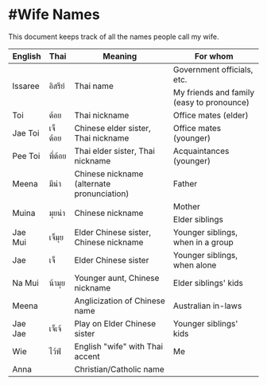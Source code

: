 #Wife Names
==========

This document keeps track of all the names people call my wife.

<table>
<thead>
<tr>
  <th>English</th>
  <th>Thai</th>
  <th>Meaning</th>
  <th>For whom</th>
</tr>
</thead>
<tbody>
<tr>
  <td rowspan="2">Issaree</td>
  <td rowspan="2">อิสรีย์</td>
  <td rowspan="2">Thai name</td>
  <td>Government officials, etc.</td>
</tr>
<tr>
  <td>My friends and family (easy to pronounce)</td>
</tr>
<tr>
  <td>Toi</td>
  <td>ต้อย</td>
  <td>Thai nickname</td>
  <td>Office mates (elder)</td>
</tr>
<tr>
  <td>Jae Toi</td>
  <td>เจ็ต้อย</td>
  <td>Chinese elder sister, Thai nickname</td>
  <td>Office mates (younger)</td>
</tr>
<tr>
  <td>Pee Toi</td>
  <td>พี่ต้อย</td>
  <td>Thai elder sister, Thai nickname</td>
  <td>Acquaintances (younger)</td>
</tr>
<tr>
  <td>Meena</td>
  <td>มีน่า</td>
  <td>Chinese nickname (alternate pronunciation)</td>
  <td>Father</td>
</tr>
<tr>
  <td rowspan="2">Muina</td>
  <td rowspan="2">มุยน่า</td>
  <td rowspan="2">Chinese nickname</td>
  <td>Mother</td>
</tr>
<tr>
  <td>Elder siblings</td>
</tr>
<tr>
  <td>Jae Mui</td>
  <td>เจ็มุย</td>
  <td>Elder Chinese sister, Chinese nickname</td>
  <td>Younger siblings, when in a group</td>
</tr>
<tr>
  <td>Jae</td>
  <td>เจ็</td>
  <td>Elder Chinese sister</td>
  <td>Younger siblings, when alone</td>
</tr>
<tr>
  <td>Na Mui</td>
  <td>น้ามุย</td>
  <td>Younger aunt, Chinese nickname</td>
  <td>Elder siblings' kids</td>
</tr>
<tr>
  <td>Meena</td>
  <td></td>
  <td>Anglicization of Chinese name</td>
  <td>Australian in-laws</td>
</tr>
<tr>
  <td>Jae Jae</td>
  <td>เจ็เจ้</td>
  <td>Play on Elder Chinese sister</td>
  <td>Younger siblings' kids</td>
</tr>
<tr>
  <td>Wie</td>
  <td>ไว้ฟ์</td>
  <td>English "wife" with Thai accent</td>
  <td>Me</td>
</tr>
<tr>
  <td>Anna</td>
  <td></td>
  <td>Christian/Catholic name</td>
  <td></td>
</tr>

</tbody>
</table>
